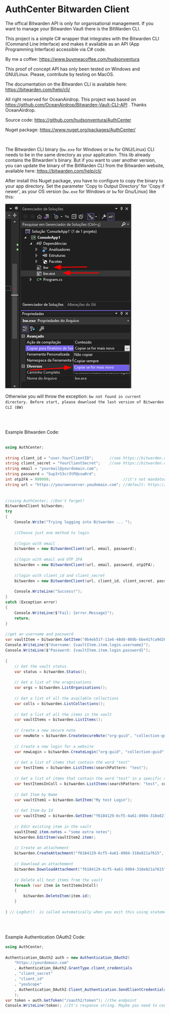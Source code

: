 # AuthCenter Bitwarden Client


The offical Bitwarden API is only for organisational management.  If you want to manage your Bitwarden Vault there is the BitWarden CLI.


This project is a simple C# wrapper that integrates with the Bitwarden CLI (Command Line Interface) and makes it available as an API (App Programming Interface) accessible via C# code.

By me a coffee: https://www.buymeacoffee.com/hudsonventura

This proof of concept API has only been tested on Windows and GNU/Linux. Please, contribute by testing on MacOS.

The documentation on the Bitwarden CLI is available here: https://bitwarden.com/help/cli/

All right reserved for OceanAirdrop. This project was based on https://github.com/OceanAirdrop/Bitwarden-Vault-CLI-API . Thanks OceanAirdrop.

Source code: https://github.com/hudsonventura/AuthCenter

Nuget package: https://www.nuget.org/packages/AuthCenter/

<br>

The Bitwarden CLI binary (`bw.exe` for Windows or `bw` for GNU/Linux) CLI needs to be in the same directory as your application. This lib already contains the Bitwarden's binary. But if you want to user another version, you can update the binary of the BitWarden CLI from the Bitwarden website, available here: https://bitwarden.com/help/cli/

After install this Nuget package, you have to configure to copy the binary to your app directory. Set the parameter 'Copy to Output Directory' for 'Copy if newer', as your OS version (`bw.exe` for Windows or `bw` for Gnu/Linux) like this:

<img src="https://github.com/hudsonventura/images/raw/main/bitwarden_binary_copy_if_newest.png" />

Otherwise you will throw the exception: `bw not found in current directory. Before start, please download the last version of Bitwarden CLI (BW)`

<br>
<br>

Example Bitwarden Code:

``` C#

using AuthCenter;

string client_id = "user.YourClientID";       //see https://bitwarden.com/help/public-api/
string client_secret = "YourClientSecret";    //see https://bitwarden.com/help/public-api/
string email = "yourmail@yourdomain.com";
string password = "Sup3rS3cr3tP@ssw0rd";
int otp2FA = 999999;                                //it's not mandatory, but highly recommended
string url = "https://yourownserver.youdomain.com"; //default: https://vault.bitwarden.com


//using AuthCenter; //Don't forget!
BitwardenClient bitwarden;
try
{
    Console.Write("Trying logging into Bitwarden ... ");

    //Choose just one method to login

    //login with email
    bitwarden = new BitwardenClient(url, email, password);

    //login with email and OTP 2FA
    bitwarden = new BitwardenClient(url, email, password, otp2FA);

    //login with client_id and client_secret
    bitwarden = new BitwardenClient(url, client_id, client_secret, password);

    Console.WriteLine("Success!");
}
catch (Exception error)
{
    Console.WriteLine($"Fail: {error.Message}");
    return;
}

//get an username and password
var vaultItem = bitwarden.GetItem("0b4eb51f-11e6-48dd-80db-bbe41fca9d26");
Console.WriteLine($"Username: {vaultItem.item.login.username}");
Console.WriteLine($"Password: {vaultItem.item.login.password}");

{
    // Get the vault status
    var status = bitwarden.Status();
    
    // Get a list of the oragnisations
    var orgs = bitwarden.ListOrganisations();
    
    // Get a list of all the available collections
    var colls = bitwarden.ListCollections();

    // Get a list of all the items in the vault
    var vaultItems = bitwarden.ListItems();

    // Create a new secure note
    var newNote = bitwarden.CreateSecureNote("org-guid", "collection-guid", "my test secure note", "some text here");

    // Create a new login for a website
    var newLogin = bitwarden.CreateLogin("org-guid", "collection-guid", "My test Login", "user", "pass", "https://127.0.0.1");

    // Get a list of items that contain the word "test"
    var testItems = bitwarden.ListItems(searchPattern: "test");

    // Get a list of items that contain the word "test" in a specific collection
    var testItemsInColl = bitwarden.ListItems(searchPattern: "test", collectionId: "collection-guid");
    
    // Get Item by Name
    var vaultItem1 = bitwarden.GetItem("My test Login");

    // Get Item by Id
    var vaultItem2 = bitwarden.GetItem("f6184129-6cf5-4a61-8904-318e821a7615");

    // Edit existing item in the vault
    vaultItem2.item.notes = "some extra notes";
    bitwarden.EditItem(vaultItem2.item);
    
    // Create an attachement
    bitwarden.CreateAttachment("f6184129-6cf5-4a61-8904-318e821a7615", @"C:\Files\SomeFile.txt");
    
    // Download an attachement
    bitwarden.DownloadAttachment("f6184129-6cf5-4a61-8904-318e821a7615", "SomeFile.txt" );
    
    // Delete all test items from the vault
    foreach (var item in testItemsInColl)
    {
        bitwarden.DeleteItem(item.id);
    }

} // LogOut()  is called automatically when you exit this using statement.

```
<br><br>

Example Authentication OAuth2 Code:

``` C#
using AuthCenter;

Authentication_OAuth2 auth = new Authentication_OAuth2(
    "https://yourdomain.com"
    , Authentication_OAuth2.GrantType.client_credentials
    , "client_secret"
    , "client_id"
    , "youScope"
    , Authentication_OAuth2.Client_Authentication.SendClientCredentialsInBody
    );
var token = auth.GetToken("/oauth2/token"); //the endpoint
Console.WriteLine(token); //It's response string. Maybe you need to convert it to JSON to obtain the token.
```